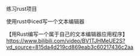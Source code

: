 练习rust项目


使用rust中iced写一个文本编辑器

【用Rust编写一个属于自己的文本编辑器应用程序】https://www.bilibili.com/video/BV1TJHMeUE2S?vd_source=815da4d219cd869eab3c60217436c2aa